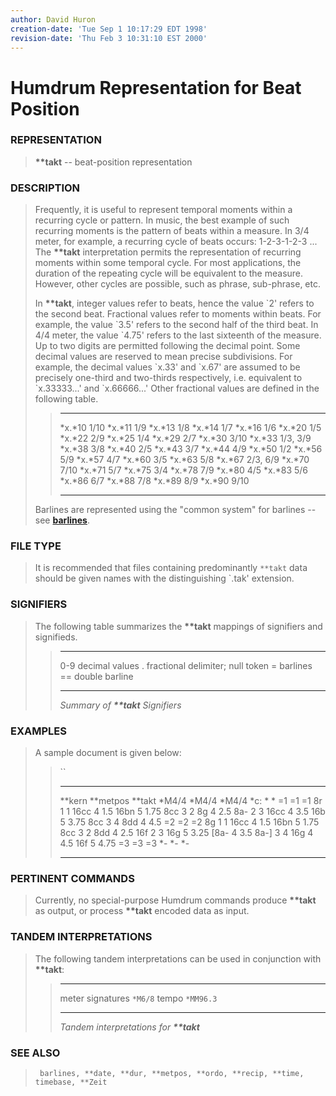 ```yaml
---
author: David Huron
creation-date: 'Tue Sep 1 10:17:29 EDT 1998'
revision-date: 'Thu Feb 3 10:31:10 EST 2000'
---
```



Humdrum Representation for Beat Position
========================================

### REPRESENTATION

> **\*\*takt** \-- beat-position representation

### DESCRIPTION

> Frequently, it is useful to represent temporal moments within a
> recurring cycle or pattern. In music, the best example of such
> recurring moments is the pattern of beats within a measure. In 3/4
> meter, for example, a recurring cycle of beats occurs: 1-2-3-1-2-3
> \... The **\*\*takt** interpretation permits the representation of
> recurring moments within some temporal cycle. For most applications,
> the duration of the repeating cycle will be equivalent to the measure.
> However, other cycles are possible, such as phrase, sub-phrase, etc.
>
> In **\*\*takt**, integer values refer to beats, hence the value \`2\'
> refers to the second beat. Fractional values refer to moments within
> beats. For example, the value \`3.5\' refers to the second half of the
> third beat. In 4/4 meter, the value \`4.75\' refers to the last
> sixteenth of the measure. Up to two digits are permitted following the
> decimal point. Some decimal values are reserved to mean precise
> subdivisions. For example, the decimal values \`x.33\' and \`x.67\'
> are assumed to be precisely one-third and two-thirds respectively,
> i.e. equivalent to \`x.33333\...\' and \`x.66666\...\' Other
> fractional values are defined in the following table.
>
> >   -------- ----------
> >   *x.*10   1/10
> >   *x.*11   1/9
> >   *x.*13   1/8
> >   *x.*14   1/7
> >   *x.*16   1/6
> >   *x.*20   1/5
> >   *x.*22   2/9
> >   *x.*25   1/4
> >   *x.*29   2/7
> >   *x.*30   3/10
> >   *x.*33   1/3, 3/9
> >   *x.*38   3/8
> >   *x.*40   2/5
> >   *x.*43   3/7
> >   *x.*44   4/9
> >   *x.*50   1/2
> >   *x.*56   5/9
> >   *x.*57   4/7
> >   *x.*60   3/5
> >   *x.*63   5/8
> >   *x.*67   2/3, 6/9
> >   *x.*70   7/10
> >   *x.*71   5/7
> >   *x.*75   3/4
> >   *x.*78   7/9
> >   *x.*80   4/5
> >   *x.*83   5/6
> >   *x.*86   6/7
> >   *x.*88   7/8
> >   *x.*89   8/9
> >   *x.*90   9/10
> >   -------- ----------
> >
> Barlines are represented using the \"common system\" for barlines \--
> see [**barlines**](barlines.rep.html).

### FILE TYPE

> It is recommended that files containing predominantly `**takt` data
> should be given names with the distinguishing \`.tak\' extension.

### SIGNIFIERS

> The following table summarizes the **\*\*takt** mappings of signifiers
> and signifieds.
>
> >   ----- ----------------------------------
> >   0-9   decimal values
> >   .     fractional delimiter; null token
> >   =     barlines
> >   ==    double barline
> >   ----- ----------------------------------
> >
> > *Summary of **\*\*takt** Signifiers*

### EXAMPLES

> A sample document is given below:
>
> > ``
> >
> >   ---------- ------------ ----------
> >   \*\*kern   \*\*metpos   \*\*takt
> >   \*M4/4     \*M4/4       \*M4/4
> >   \*c:       \*           \*
> >   =1         =1           =1
> >   8r         1            1
> >   16cc       4            1.5
> >   16bn       5            1.75
> >   8cc        3            2
> >   8g         4            2.5
> >   8a-        2            3
> >   16cc       4            3.5
> >   16b        5            3.75
> >   8cc        3            4
> >   8dd        4            4.5
> >   =2         =2           =2
> >   8g         1            1
> >   16cc       4            1.5
> >   16bn       5            1.75
> >   8cc        3            2
> >   8dd        4            2.5
> >   16f        2            3
> >   16g        5            3.25
> >   \[8a-      4            3.5
> >   8a-\]      3            4
> >   16g        4            4.5
> >   16f        5            4.75
> >   =3         =3           =3
> >   \*-        \*-          \*-
> >   ---------- ------------ ----------
> >
### PERTINENT COMMANDS

> Currently, no special-purpose Humdrum commands produce **\*\*takt** as
> output, or process **\*\*takt** encoded data as input.

### TANDEM INTERPRETATIONS

> The following tandem interpretations can be used in conjunction with
> **\*\*takt**:
>
> >   ------------------ -----------
> >   meter signatures   `*M6/8`
> >   tempo              `*MM96.3`
> >   ------------------ -----------
> >
> > *Tandem interpretations for **\*\*takt***

### SEE ALSO

> ` barlines, **date, **dur, **metpos, **ordo, **recip, **time, timebase, **Zeit`

